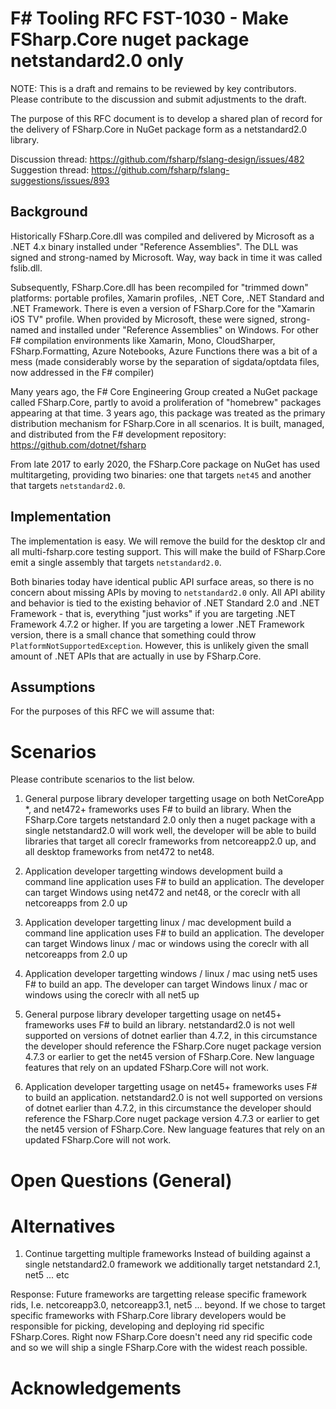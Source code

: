 # F# Tooling RFC FST-1030 - Make FSharp.Core nuget package netstandard2.0 only
NOTE: This is a draft and remains to be reviewed by key contributors. Please contribute to the discussion and submit adjustments to the draft.

The purpose of this RFC document is to develop a shared plan of record for the delivery of FSharp.Core in NuGet package form as a netstandard2.0 library.

Discussion thread: https://github.com/fsharp/fslang-design/issues/482
Suggestion thread: https://github.com/fsharp/fslang-suggestions/issues/893

## Background
Historically FSharp.Core.dll was compiled and delivered by Microsoft as a .NET 4.x binary installed under "Reference Assemblies". The DLL was signed and strong-named by Microsoft. Way, way back in time it was called fslib.dll.

Subsequently, FSharp.Core.dll has been recompiled for "trimmed down" platforms: portable profiles, Xamarin profiles, .NET Core, .NET Standard and .NET Framework. There is even a version of FSharp.Core for the "Xamarin iOS TV" profile. When provided by Microsoft, these were signed, strong-named and installed under "Reference Assemblies" on Windows. For other F# compilation environments like Xamarin, Mono, CloudSharper, FSharp.Formatting, Azure Notebooks, Azure Functions there was a bit of a mess (made considerably worse by the separation of sigdata/optdata files, now addressed in the F# compiler)

Many years ago, the F# Core Engineering Group created a NuGet package called FSharp.Core, partly to avoid a proliferation of "homebrew" packages appearing at that time.  3 years ago, this package was treated as the primary distribution mechanism for FSharp.Core in all scenarios. It is built, managed, and distributed from the F# development repository: https://github.com/dotnet/fsharp

From late 2017 to early 2020, the FSharp.Core package on NuGet has used multitargeting, providing two binaries: one that targets `net45` and another that targets `netstandard2.0`.

## Implementation
The implementation is easy.  We will remove the build for the desktop clr and all multi-fsharp.core testing support. This will make the build of FSharp.Core emit a single assembly that targets `netstandard2.0`.

Both binaries today have identical public API surface areas, so there is no concern about missing APIs by moving to `netstandard2.0` only. All API ability and behavior is tied to the existing behavior of .NET Standard 2.0 and .NET Framework - that is, everything "just works" if you are targeting .NET Framework 4.7.2 or higher. If you are targeting a lower .NET Framework version, there is a small chance that something could throw `PlatformNotSupportedException`. However, this is unlikely given the small amount of .NET APIs that are actually in use by FSharp.Core.

## Assumptions
For the purposes of this RFC we will assume that:

# Scenarios
Please contribute scenarios to the list below.

1. General purpose library developer targetting usage on both NetCoreApp *, and net472+ frameworks uses F# to build an library.
When the FSharp.Core targets netstandard 2.0  only then a nuget package with a single netstandard2.0 will work well, the developer will be able to build libraries that target all coreclr frameworks from netcoreapp2.0 up, and all desktop frameworks from net472 to net48.

2. Application developer targetting windows development build a command line application  uses F# to build an application.
The developer can target Windows using net472 and net48, or the coreclr with all netcoreapps from 2.0 up

3. Application developer targetting linux / mac development build a command line application  uses F# to build an application.
The developer can target Windows linux / mac or windows using the coreclr with all netcoreapps from 2.0 up

4. Application developer targetting windows / linux / mac using net5 uses F# to build an app.
The developer can target Windows linux / mac or windows using the coreclr with all net5 up

5. General purpose library developer targetting usage on net45+ frameworks uses F# to build an library.
netstandard2.0 is not well supported on versions of dotnet earlier than 4.7.2, in this circumstance the developer should reference the FSharp.Core nuget package version 4.7.3 or earlier to get the net45 version of FSharp.Core.  New language features that rely on an updated FSharp.Core will not work.

5. Application developer targetting usage on net45+ frameworks uses F# to build an application.
netstandard2.0 is not well supported on versions of dotnet earlier than 4.7.2, in this circumstance the developer should reference the FSharp.Core nuget package version 4.7.3 or earlier to get the net45 version of FSharp.Core.  New language features that rely on an updated FSharp.Core will not work.


# Open Questions (General)

# Alternatives
1.  Continue targetting multiple frameworks
Instead of building against a single netstandard2.0 framework we additionally target netstandard 2.1, net5 ... etc

Response:
Future frameworks are targetting release specific framework rids, I.e. netcoreapp3.0, netcoreapp3.1, net5 ... beyond.
If we chose to target specific frameworks with FSharp.Core library developers would be responsible for picking, developing and deploying rid specific FSharp.Cores.  Right now FSharp.Core doesn't need any rid specific code and so we will ship a single FSharp.Core with the widest reach possible.

# Acknowledgements
